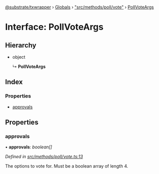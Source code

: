 [@substrate/txwrapper](../README.md) › [Globals](../globals.md) › ["src/methods/poll/vote"](../modules/_src_methods_poll_vote_.md) › [PollVoteArgs](_src_methods_poll_vote_.pollvoteargs.md)

# Interface: PollVoteArgs

## Hierarchy

* object

  ↳ **PollVoteArgs**

## Index

### Properties

* [approvals](_src_methods_poll_vote_.pollvoteargs.md#approvals)

## Properties

###  approvals

• **approvals**: *boolean[]*

*Defined in [src/methods/poll/vote.ts:13](https://github.com/paritytech/txwrapper/blob/6ef1ba4/src/methods/poll/vote.ts#L13)*

The options to vote for. Must be a boolean array of length 4.
